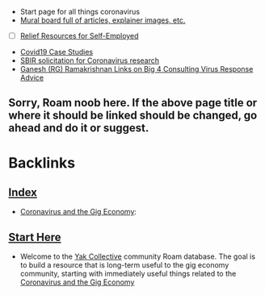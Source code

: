 - Start page for all things coronavirus
- [Mural board full of articles, explainer images, etc.](https://app.mural.co/t/postobject8111/m/postobject8111/1584038926644/4f3fd71989ff4c26541ff13ff53fb1dcd889602a)
- [ ] [Relief Resources for Self-Employed](<Relief Resources for Self-Employed.md>)
- [Covid19 Case Studies](<Covid19 Case Studies.md>)
- [SBIR solicitation for Coronavirus research](https://www.nsf.gov/pubs/2020/nsf20065/nsf20065.jsp)
- [Ganesh (RG) Ramakrishnan Links on Big 4 Consulting Virus Response Advice](<Ganesh (RG) Ramakrishnan Links on Big 4 Consulting Virus Response Advice.md>) 

Sorry, Roam noob here. If the above page title or where it should be linked should be changed, go ahead and do it or suggest.
- 

# Backlinks
## [Index](<Index.md>)
- [Coronavirus and the Gig Economy](<Coronavirus and the Gig Economy.md>):

## [Start Here](<Start Here.md>)
- Welcome to the [Yak Collective](<Yak Collective.md>) community Roam database. The goal is to build a resource that is long-term useful to the gig economy community, starting with immediately useful things related to the [Coronavirus and the Gig Economy](<Coronavirus and the Gig Economy.md>)

